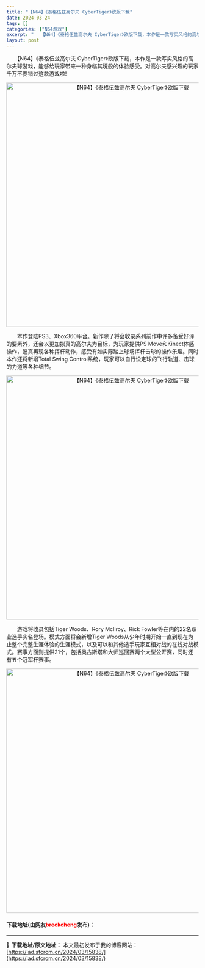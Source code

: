 ```yaml
---
title: "【N64】《泰格伍兹高尔夫 CyberTiger》欧版下载"
date: 2024-03-24
tags: []
categories: ["N64游戏"]
excerpt: "　　【N64】《泰格伍兹高尔夫 CyberTiger》欧版下载，本作是一款写实风格的高尔夫球游戏，能够给玩家带来一种身临其境般的体验感受。对高尔夫感兴趣的玩家千万不要错过这款游戏啦! 　　本作登陆PS3、Xbox360平台。新作除了将会收录系列前作中许多备受好评的要素外，还会以更加拟真的高尔夫为目标&hellip;"
layout: post
---
```


 <p>　　【N64】《泰格伍兹高尔夫 CyberTiger》欧版下载，本作是一款写实风格的高尔夫球游戏，能够给玩家带来一种身临其境般的体验感受。对高尔夫感兴趣的玩家千万不要错过这款游戏啦!</p> <p align="center"><img align="" border="0" src="https://lad.sfcrom.cn/wp-content/uploads/2024/03/20240324_66003a00bf316.png" width="640" alt="【N64】《泰格伍兹高尔夫 CyberTiger》欧版下载" /></p> <p>　　本作登陆PS3、Xbox360平台。新作除了将会收录系列前作中许多备受好评的要素外，还会以更加拟真的高尔夫为目标，为玩家提供PS Move和Kinect体感操作，逼真再现各种挥杆动作，感受有如实际踏上球场挥杆击球的操作乐趣。同时本作还将新增Total Swing Control系统，玩家可以自行设定球的飞行轨道、击球的力道等各种细节。</p> <p align="center"><img align="" border="0" src="https://lad.sfcrom.cn/wp-content/uploads/2024/03/20240324_66003a0216dfc.png" width="640" alt="【N64】《泰格伍兹高尔夫 CyberTiger》欧版下载" /></p> <p>　　游戏将收录包括Tiger Woods、Rory McIlroy、Rick Fowler等在内的22名职业选手实名登场。模式方面将会新增Tiger Woods从少年时期开始一直到现在为止整个完整生涯体验的生涯模式，以及可以和其他选手玩家互相对战的在线对战模式。赛事方面则提供21个，包括奥古斯塔和大师巡回赛两个大型公开赛，同时还有五个冠军杯赛事。</p> <p align="center"><img align="" border="0" src="https://lad.sfcrom.cn/wp-content/uploads/2024/03/20240324_66003a034197f.png" width="641" alt="【N64】《泰格伍兹高尔夫 CyberTiger》欧版下载" /></p> <p><h4>下载地址(由网友<font color="red">breckcheng</font>发布)：</h4></p> 

---
📖 **下载地址/原文地址：** 本文最初发布于我的博客网站：[https://lad.sfcrom.cn/2024/03/15838/](https://lad.sfcrom.cn/2024/03/15838/)
